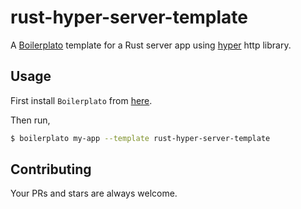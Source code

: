 # rust-hyper-server-template

A [Boilerplato](https://github.com/boilerplato/boilerplato) template for a Rust server app using [hyper](https://hyper.rs/) http library.

## Usage

First install `Boilerplato` from [here](https://github.com/boilerplato/boilerplato).

Then run,

```sh
$ boilerplato my-app --template rust-hyper-server-template
```

## Contributing

Your PRs and stars are always welcome.